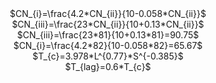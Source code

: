 <div align="center"> 
$CN_{i}=\frac{4.2*CN_{ii}}{10-0.058*CN_{ii}}$ 
</div>

<div align="center"> 
$CN_{iii}=\frac{23*CN_{ii}}{10+0.13*CN_{ii}}$ 
</div>

<div align="center"> 
$CN_{iii}=\frac{23*81}{10+0.13*81}=90.75$ 
</div>

<div align="center"> 
$CN_{i}=\frac{4.2*82}{10-0.058*82}=65.67$ 
</div>

<div align="center"> 
$T_{c}=3.978*L^{0.77}*S^{-0.385}$ 
</div>

<div align="center"> 
$T_{lag}=0.6*T_{c}$ 
</div>